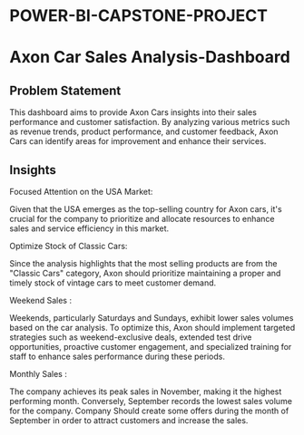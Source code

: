 # POWER-BI-CAPSTONE-PROJECT
# Axon Car Sales Analysis-Dashboard

## Problem Statement
This dashboard aims to provide Axon Cars insights into their sales performance and customer satisfaction. By analyzing various metrics such as revenue trends, product performance, and customer feedback, Axon Cars can identify areas for improvement and enhance their services.

## Insights
  
Focused Attention on the USA Market:

Given that the USA emerges as the top-selling country for Axon cars, it's crucial for the company to prioritize and allocate resources to enhance sales and service efficiency in this market. 



Optimize Stock of Classic Cars:

Since the analysis highlights that the most selling products are from the "Classic Cars" category, Axon should prioritize maintaining a proper and timely stock of vintage cars to meet customer demand. 

Weekend Sales :

Weekends, particularly Saturdays and Sundays, exhibit lower sales volumes based on the car analysis. To optimize this, Axon should implement targeted strategies such as weekend-exclusive deals, extended test drive opportunities, proactive customer engagement, and specialized training for staff to enhance sales performance during these periods.



Monthly Sales : 

The company achieves its peak sales in November, making it the highest performing month. Conversely, September records the lowest sales volume for the company. Company Should create some offers during the month of September in order to attract customers and increase the sales.
